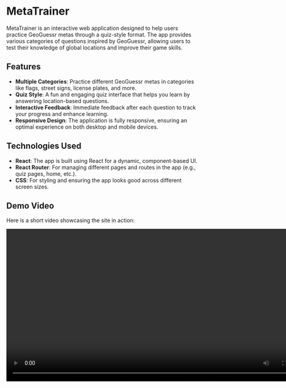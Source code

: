 # MetaTrainer

MetaTrainer is an interactive web application designed to help users practice GeoGuessr metas through a quiz-style format. The app provides various categories of questions inspired by GeoGuessr, allowing users to test their knowledge of global locations and improve their game skills.

## Features

- **Multiple Categories**: Practice different GeoGuessr metas in categories like flags, street signs, license plates, and more.
- **Quiz Style**: A fun and engaging quiz interface that helps you learn by answering location-based questions.
- **Interactive Feedback**: Immediate feedback after each question to track your progress and enhance learning.
- **Responsive Design**: The application is fully responsive, ensuring an optimal experience on both desktop and mobile devices.

## Technologies Used

- **React**: The app is built using React for a dynamic, component-based UI.
- **React Router**: For managing different pages and routes in the app (e.g., quiz pages, home, etc.).
- **CSS**: For styling and ensuring the app looks good across different screen sizes.

## Demo Video

Here is a short video showcasing the site in action:

<video width="800" controls>
  <source src="https://github.com/eemuston/metatrainer/tree/main/metatrainer/public/images/homedemo.mp4" type="video/mp4" />
  Your browser does not support the video tag.
</video>
